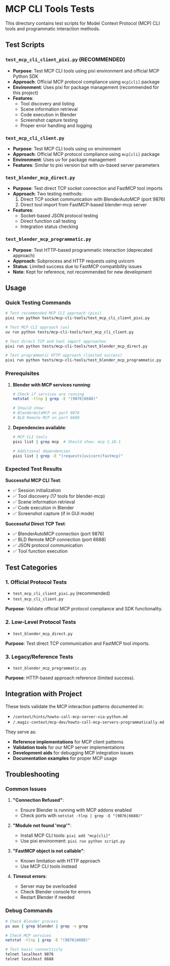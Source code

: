 # MCP CLI Tools Tests

This directory contains test scripts for Model Context Protocol (MCP) CLI tools and programmatic interaction methods.

## Test Scripts

### **`test_mcp_cli_client_pixi.py` (RECOMMENDED)**
- **Purpose**: Test MCP CLI tools using pixi environment and official MCP Python SDK
- **Approach**: Official MCP protocol compliance using `mcp[cli]` package
- **Environment**: Uses pixi for package management (recommended for this project)
- **Features**: 
  - Tool discovery and listing
  - Scene information retrieval
  - Code execution in Blender
  - Screenshot capture testing
  - Proper error handling and logging

### **`test_mcp_cli_client.py`**
- **Purpose**: Test MCP CLI tools using uv environment
- **Approach**: Official MCP protocol compliance using `mcp[cli]` package  
- **Environment**: Uses uv for package management
- **Features**: Similar to pixi version but with uv-based server parameters

### **`test_blender_mcp_direct.py`**
- **Purpose**: Test direct TCP socket connection and FastMCP tool imports
- **Approach**: Two testing methods:
  1. Direct TCP socket communication with BlenderAutoMCP (port 9876)
  2. Direct tool import from FastMCP-based blender-mcp server
- **Features**:
  - Socket-based JSON protocol testing
  - Direct function call testing
  - Integration status checking

### **`test_blender_mcp_programmatic.py`**
- **Purpose**: Test HTTP-based programmatic interaction (deprecated approach)
- **Approach**: Subprocess and HTTP requests using uvicorn
- **Status**: Limited success due to FastMCP compatibility issues
- **Note**: Kept for reference, not recommended for new development

## Usage

### Quick Testing Commands

```bash
# Test recommended MCP CLI approach (pixi)
pixi run python tests/mcp-cli-tools/test_mcp_cli_client_pixi.py

# Test MCP CLI approach (uv)
uv run python tests/mcp-cli-tools/test_mcp_cli_client.py

# Test direct TCP and tool import approaches
pixi run python tests/mcp-cli-tools/test_blender_mcp_direct.py

# Test programmatic HTTP approach (limited success)
pixi run python tests/mcp-cli-tools/test_blender_mcp_programmatic.py
```

### Prerequisites

1. **Blender with MCP services running**:
   ```bash
   # Check if services are running
   netstat -tlnp | grep -E "(9876|6688)"
   
   # Should show:
   # BlenderAutoMCP on port 9876
   # BLD Remote MCP on port 6688
   ```

2. **Dependencies available**:
   ```bash
   # MCP CLI tools
   pixi list | grep mcp  # Should show: mcp 1.10.1
   
   # Additional dependencies
   pixi list | grep -E "(requests|uvicorn|fastmcp)"
   ```

### Expected Test Results

**Successful MCP CLI Test**:
- ✅ Session initialization
- ✅ Tool discovery (17 tools for blender-mcp)
- ✅ Scene information retrieval
- ✅ Code execution in Blender
- ✅ Screenshot capture (if in GUI mode)

**Successful Direct TCP Test**:
- ✅ BlenderAutoMCP connection (port 9876)
- ✅ BLD Remote MCP connection (port 6688)
- ✅ JSON protocol communication
- ✅ Tool function execution

## Test Categories

### 1. **Official Protocol Tests**
- `test_mcp_cli_client_pixi.py` (recommended)
- `test_mcp_cli_client.py`

**Purpose**: Validate official MCP protocol compliance and SDK functionality.

### 2. **Low-Level Protocol Tests**
- `test_blender_mcp_direct.py`

**Purpose**: Test direct TCP communication and FastMCP tool imports.

### 3. **Legacy/Reference Tests**
- `test_blender_mcp_programmatic.py`

**Purpose**: HTTP-based approach reference (limited success).

## Integration with Project

These tests validate the MCP interaction patterns documented in:
- `/context/hints/howto-call-mcp-server-via-python.md`
- `/.magic-context/mcp-dev/howto-call-mcp-servers-programmatically.md`

They serve as:
- **Reference implementations** for MCP client patterns
- **Validation tools** for our MCP server implementations  
- **Development aids** for debugging MCP integration issues
- **Documentation examples** for proper MCP usage

## Troubleshooting

### Common Issues

1. **"Connection Refused"**: 
   - Ensure Blender is running with MCP addons enabled
   - Check ports with `netstat -tlnp | grep -E "(9876|6688)"`

2. **"Module not found 'mcp'"**:
   - Install MCP CLI tools: `pixi add "mcp[cli]"`
   - Use pixi environment: `pixi run python script.py`

3. **"FastMCP object is not callable"**:
   - Known limitation with HTTP approach
   - Use MCP CLI tools instead

4. **Timeout errors**:
   - Server may be overloaded
   - Check Blender console for errors
   - Restart Blender if needed

### Debug Commands

```bash
# Check Blender process
ps aux | grep blender | grep -v grep

# Check MCP services
netstat -tlnp | grep -E "(9876|6688)"

# Test basic connectivity
telnet localhost 9876
telnet localhost 6688
```